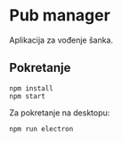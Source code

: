 # Pub manager

Aplikacija za vođenje šanka.

## Pokretanje

```
npm install
npm start
```

Za pokretanje na desktopu:

```
npm run electron
```
